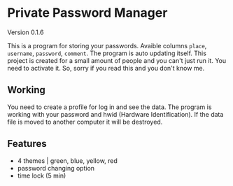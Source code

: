# Private Password Manager

Version 0.1.6

This is a program for storing your passwords. Avaible columns `place`, `username`, `password`, `comment`. The program is auto updating itself. This project is created for a small amount of people and you can't just run it. You need to activate it. So, sorry if you read this and you don't know me.

## Working

You need to create a profile for log in and see the data. The program is working with your password and hwid (Hardware Identification). If the data file is moved to another computer it will be destroyed.

## Features

- 4 themes | green, blue, yellow, red
- password changing option
- time lock (5 min)

